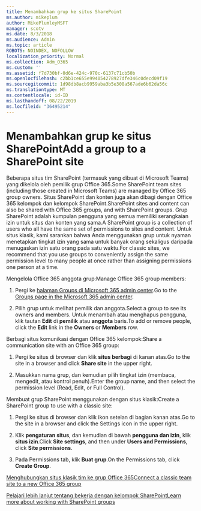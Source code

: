 ```yaml
---
title: Menambahkan grup ke situs SharePoint
ms.author: mikeplum
author: MikePlumleyMSFT
manager: scotv
ms.date: 8/3/2018
ms.audience: Admin
ms.topic: article
ROBOTS: NOINDEX, NOFOLLOW
localization_priority: Normal
ms.collection: Adm_O365
ms.custom: ''
ms.assetid: f7d730bf-0d6e-424c-970c-6137c71cb50b
ms.openlocfilehash: c2bb1ce655e994054278927dfe346c0decd09f19
ms.sourcegitcommit: 1d98db8acb9959aba3b5e308a567ade6b62da56c
ms.translationtype: MT
ms.contentlocale: id-ID
ms.lasthandoff: 08/22/2019
ms.locfileid: "36495214"
---
```

# <a name="add-a-group-to-a-sharepoint-site"></a><span data-ttu-id="a637e-102">Menambahkan grup ke situs SharePoint</span><span class="sxs-lookup"><span data-stu-id="a637e-102">Add a group to a SharePoint site</span></span>

<span data-ttu-id="a637e-103">Beberapa situs tim SharePoint (termasuk yang dibuat di Microsoft Teams) yang dikelola oleh pemilik grup Office 365.</span><span class="sxs-lookup"><span data-stu-id="a637e-103">Some SharePoint team sites (including those created in Microsoft Teams) are managed by Office 365 group owners.</span></span> <span data-ttu-id="a637e-104">Situs SharePoint dan konten juga akan dibagi dengan Office 365 kelompok dan kelompok SharePoint.</span><span class="sxs-lookup"><span data-stu-id="a637e-104">SharePoint sites and content can also be shared with Office 365 groups, and with SharePoint groups.</span></span> <span data-ttu-id="a637e-105">Grup SharePoint adalah kumpulan pengguna yang semua memiliki serangkaian izin untuk situs dan konten yang sama.</span><span class="sxs-lookup"><span data-stu-id="a637e-105">A SharePoint group is a collection of users who all have the same set of permissions to sites and content.</span></span> <span data-ttu-id="a637e-106">Untuk situs klasik, kami sarankan bahwa Anda menggunakan grup untuk nyaman menetapkan tingkat izin yang sama untuk banyak orang sekaligus daripada menugaskan izin satu orang pada satu waktu.</span><span class="sxs-lookup"><span data-stu-id="a637e-106">For classic sites, we recommend that you use groups to conveniently assign the same permission level to many people at once rather than assigning permissions one person at a time.</span></span>
  
<span data-ttu-id="a637e-107">Mengelola Office 365 anggota grup:</span><span class="sxs-lookup"><span data-stu-id="a637e-107">Manage Office 365 group members:</span></span>
  
1. <span data-ttu-id="a637e-108">Pergi ke [halaman Groups di Microsoft 365 admin center](https://portal.office.com/adminportal/home#/groups).</span><span class="sxs-lookup"><span data-stu-id="a637e-108">Go to the [Groups page in the Microsoft 365 admin center](https://portal.office.com/adminportal/home#/groups).</span></span>
    
2. <span data-ttu-id="a637e-109">Pilih grup untuk melihat pemilik dan anggota.</span><span class="sxs-lookup"><span data-stu-id="a637e-109">Select a group to see its owners and members.</span></span> <span data-ttu-id="a637e-110">Untuk menambah atau menghapus pengguna, klik tautan **Edit** di **pemilik** atau **anggota** baris.</span><span class="sxs-lookup"><span data-stu-id="a637e-110">To add or remove people, click the **Edit** link in the **Owners** or **Members** row.</span></span> 
    
<span data-ttu-id="a637e-111">Berbagi situs komunikasi dengan Office 365 kelompok:</span><span class="sxs-lookup"><span data-stu-id="a637e-111">Share a communication site with an Office 365 group:</span></span>
  
1. <span data-ttu-id="a637e-112">Pergi ke situs di browser dan klik **situs berbagi** di kanan atas.</span><span class="sxs-lookup"><span data-stu-id="a637e-112">Go to the site in a browser and click **Share site** in the upper right.</span></span> 
    
2. <span data-ttu-id="a637e-113">Masukkan nama grup, dan kemudian pilih tingkat izin (membaca, mengedit, atau kontrol penuh).</span><span class="sxs-lookup"><span data-stu-id="a637e-113">Enter the group name, and then select the permission level (Read, Edit, or Full Control).</span></span>
    
<span data-ttu-id="a637e-114">Membuat grup SharePoint menggunakan dengan situs klasik:</span><span class="sxs-lookup"><span data-stu-id="a637e-114">Create a SharePoint group to use with a classic site:</span></span>
  
1. <span data-ttu-id="a637e-115">Pergi ke situs di browser dan klik ikon setelan di bagian kanan atas.</span><span class="sxs-lookup"><span data-stu-id="a637e-115">Go to the site in a browser and click the Settings icon in the upper right.</span></span>
    
2. <span data-ttu-id="a637e-116">Klik **pengaturan situs**, dan kemudian di bawah **pengguna dan izin**, klik **situs izin**.</span><span class="sxs-lookup"><span data-stu-id="a637e-116">Click **Site settings**, and then under **Users and Permissions**, click **Site permissions**.</span></span>
    
3. <span data-ttu-id="a637e-117">Pada Permissions tab, klik **Buat grup**.</span><span class="sxs-lookup"><span data-stu-id="a637e-117">On the Permissions tab, click **Create Group**.</span></span>
    
[<span data-ttu-id="a637e-118">Menghubungkan situs klasik tim ke grup Office 365</span><span class="sxs-lookup"><span data-stu-id="a637e-118">Connect a classic team site to a new Office 365 group</span></span>](https://go.microsoft.com/fwlink/?linkid=2008654)
  
[<span data-ttu-id="a637e-119">Pelajari lebih lanjut tentang bekerja dengan kelompok SharePoint</span><span class="sxs-lookup"><span data-stu-id="a637e-119">Learn more about working with SharePoint groups</span></span>](https://go.microsoft.com/fwlink/?linkid=874658)
  

